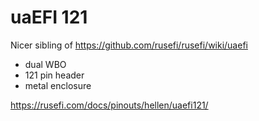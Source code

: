 # uaEFI 121

Nicer sibling of https://github.com/rusefi/rusefi/wiki/uaefi

* dual WBO
* 121 pin header
* metal enclosure

https://rusefi.com/docs/pinouts/hellen/uaefi121/